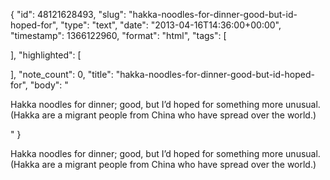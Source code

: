 {
  "id": 48121628493,
  "slug": "hakka-noodles-for-dinner-good-but-id-hoped-for",
  "type": "text",
  "date": "2013-04-16T14:36:00+00:00",
  "timestamp": 1366122960,
  "format": "html",
  "tags": [

  ],
  "highlighted": [

  ],
  "note_count": 0,
  "title": "hakka-noodles-for-dinner-good-but-id-hoped-for",
  "body": "<p>Hakka noodles for dinner; good, but I&rsquo;d hoped for something more unusual. (Hakka are a migrant people from China who have spread over the world.)</p>"
}

<p>Hakka noodles for dinner; good, but I&rsquo;d hoped for something more unusual. (Hakka are a migrant people from China who have spread over the world.)</p>